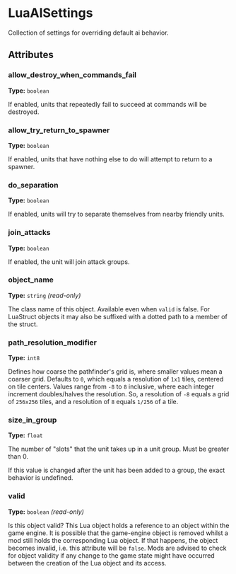 # LuaAISettings

Collection of settings for overriding default ai behavior.

## Attributes

### allow_destroy_when_commands_fail

**Type:** `boolean`

If enabled, units that repeatedly fail to succeed at commands will be destroyed.

### allow_try_return_to_spawner

**Type:** `boolean`

If enabled, units that have nothing else to do will attempt to return to a spawner.

### do_separation

**Type:** `boolean`

If enabled, units will try to separate themselves from nearby friendly units.

### join_attacks

**Type:** `boolean`

If enabled, the unit will join attack groups.

### object_name

**Type:** `string` _(read-only)_

The class name of this object. Available even when `valid` is false. For LuaStruct objects it may also be suffixed with a dotted path to a member of the struct.

### path_resolution_modifier

**Type:** `int8`

Defines how coarse the pathfinder's grid is, where smaller values mean a coarser grid. Defaults to `0`, which equals a resolution of `1x1` tiles, centered on tile centers. Values range from `-8` to `8` inclusive, where each integer increment doubles/halves the resolution. So, a resolution of `-8` equals a grid of `256x256` tiles, and a resolution of `8` equals `1/256` of a tile.

### size_in_group

**Type:** `float`

The number of "slots" that the unit takes up in a unit group. Must be greater than 0.

If this value is changed after the unit has been added to a group, the exact behavior is undefined.

### valid

**Type:** `boolean` _(read-only)_

Is this object valid? This Lua object holds a reference to an object within the game engine. It is possible that the game-engine object is removed whilst a mod still holds the corresponding Lua object. If that happens, the object becomes invalid, i.e. this attribute will be `false`. Mods are advised to check for object validity if any change to the game state might have occurred between the creation of the Lua object and its access.

